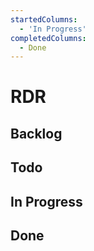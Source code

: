```yaml
---
startedColumns:
  - 'In Progress'
completedColumns:
  - Done
---
```


# RDR

## Backlog

## Todo

## In Progress

## Done
